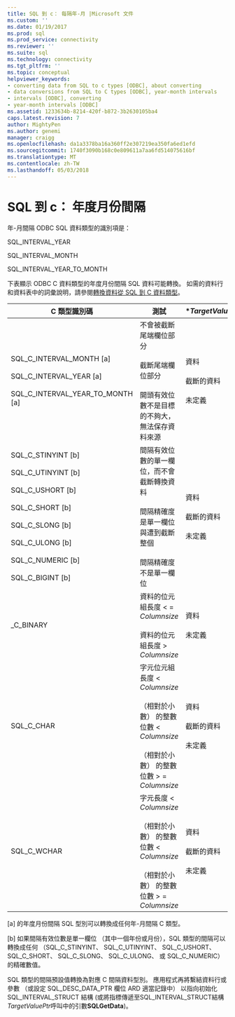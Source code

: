 ```yaml
---
title: SQL 到 c： 每隔年-月 |Microsoft 文件
ms.custom: ''
ms.date: 01/19/2017
ms.prod: sql
ms.prod_service: connectivity
ms.reviewer: ''
ms.suite: sql
ms.technology: connectivity
ms.tgt_pltfrm: ''
ms.topic: conceptual
helpviewer_keywords:
- converting data from SQL to c types [ODBC], about converting
- data conversions from SQL to C types [ODBC], year-month intervals
- intervals [ODBC], converting
- year-month intervals [ODBC]
ms.assetid: 1233634b-8214-420f-b872-3b2630105ba4
caps.latest.revision: 7
author: MightyPen
ms.author: genemi
manager: craigg
ms.openlocfilehash: da1a3378ba16a360ff2e307219ea350fa6ed1efd
ms.sourcegitcommit: 1740f3090b168c0e809611a7aa6fd514075616bf
ms.translationtype: MT
ms.contentlocale: zh-TW
ms.lasthandoff: 05/03/2018
---
```

# <a name="sql-to-c-year-month-intervals"></a>SQL 到 c： 年度月份間隔
年-月間隔 ODBC SQL 資料類型的識別項是：  
  
 SQL_INTERVAL_YEAR  
  
 SQL_INTERVAL_MONTH  
  
 SQL_INTERVAL_YEAR_TO_MONTH  
  
 下表顯示 ODBC C 資料類型的年度月份間隔 SQL 資料可能轉換。 如需的資料行和資料表中的詞彙說明，請參閱[轉換資料從 SQL 到 C 資料類型](../../../odbc/reference/appendixes/converting-data-from-sql-to-c-data-types.md)。  
  
|C 類型識別碼|測試|**TargetValuePtr*|**StrLen_or_IndPtr*|SQLSTATE|  
|-----------------------|----------|------------------------|----------------------------|--------------|  
|SQL_C_INTERVAL_MONTH [a]<br /><br /> SQL_C_INTERVAL_YEAR [a]<br /><br /> SQL_C_INTERVAL_YEAR_TO_MONTH [a]|不會被截斷尾端欄位部分<br /><br /> 截斷尾端欄位部分<br /><br /> 開頭有效位數不是目標的不夠大，無法保存資料來源|資料<br /><br /> 截斷的資料<br /><br /> 未定義|以位元組為單位的資料長度<br /><br /> 以位元組為單位的資料長度<br /><br /> 未定義|n/a<br /><br /> 01S07<br /><br /> 22015|  
|SQL_C_STINYINT [b]<br /><br /> SQL_C_UTINYINT [b]<br /><br /> SQL_C_USHORT [b]<br /><br /> SQL_C_SHORT [b]<br /><br /> SQL_C_SLONG [b]<br /><br /> SQL_C_ULONG [b]<br /><br /> SQL_C_NUMERIC [b]<br /><br /> SQL_C_BIGINT [b]|間隔有效位數的單一欄位，而不會截斷轉換資料<br /><br /> 間隔精確度是單一欄位與遭到截斷整個<br /><br /> 間隔精確度不是單一欄位|資料<br /><br /> 截斷的資料<br /><br /> 未定義|C 資料類型的大小<br /><br /> 以位元組為單位的資料長度<br /><br /> C 資料類型的大小|n/a<br /><br /> 22003<br /><br /> 22015|  
_C_BINARY|資料的位元組長度 < = *Columnsize*<br /><br /> 資料的位元組長度 > *Columnsize*|資料<br /><br /> 未定義|以位元組為單位的資料長度<br /><br /> 未定義|n/a<br /><br /> 22003|  
|SQL_C_CHAR|字元位元組長度 < *Columnsize*<br /><br /> （相對於小數） 的整數位數 < *Columnsize*<br /><br /> （相對於小數） 的整數位數 > = *Columnsize*|資料<br /><br /> 截斷的資料<br /><br /> 未定義|C 資料類型的大小<br /><br /> C 資料類型的大小<br /><br /> 未定義|n/a<br /><br /> 01004<br /><br /> 22003|  
|SQL_C_WCHAR|字元長度 < *Columnsize*<br /><br /> （相對於小數） 的整數位數 < *Columnsize*<br /><br /> （相對於小數） 的整數位數 > = *Columnsize*|資料<br /><br /> 截斷的資料<br /><br /> 未定義|C 資料類型的大小<br /><br /> C 資料類型的大小<br /><br /> 未定義|n/a<br /><br /> 01004<br /><br /> 22003|  
  
 [a] 的年度月份間隔 SQL 型別可以轉換成任何年-月間隔 C 類型。  
  
 [b] 如果間隔有效位數是單一欄位 （其中一個年份或月份），SQL 類型的間隔可以轉換成任何 （SQL_C_STINYINT、 SQL_C_UTINYINT、 SQL_C_USHORT、 SQL_C_SHORT、 SQL_C_SLONG、 SQL_C_ULONG、 或 SQL_C_NUMERIC） 的精確數值。  
  
 SQL 類型的間隔預設值轉換為對應 C 間隔資料型別。 應用程式再將繫結資料行或參數 （或設定 SQL_DESC_DATA_PTR 欄位 ARD 適當記錄中） 以指向初始化 SQL_INTERVAL_STRUCT 結構 (或將指標傳遞至SQL_INTERVAL_STRUCT結構*TargetValuePtr*呼叫中的引數**SQLGetData**)。
